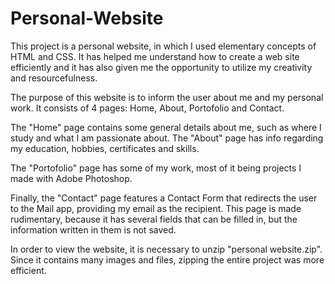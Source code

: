 # Personal-Website
This project is a personal website, in which I used elementary concepts of HTML and CSS. It has helped me understand how to create a web site efficiently and it has also given me the opportunity to utilize my creativity and resourcefulness.

The purpose of this website is to inform the user about me and my personal work. It consists of 4 pages: Home, About, Portofolio and Contact.

The "Home" page contains some general details about me, such as where I study and what I am passionate about.
The "About" page has info regarding my education, hobbies, certificates and skills.

The "Portofolio" page has some of my work, most of it being projects I made with Adobe Photoshop.

Finally, the "Contact" page features a Contact Form that redirects the user to the Mail app, providing my email as the recipient. This page is made rudimentary, because it has several fields that can be filled in, but the information written in them is not saved.

In order to view the website, it is necessary to unzip "personal website.zip". Since it contains many images and files, zipping the entire project was more efficient.
